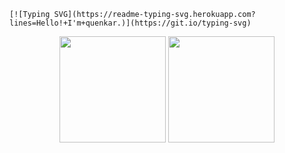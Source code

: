 
<!--
**QuenKar/Quenkar** is a ✨ _special_ ✨ repository because its `README.md` (this file) appears on your GitHub profile.

Here are some ideas to get you started:

- 🔭 I’m currently working on ...
- 🌱 I’m currently learning ...
- 👯 I’m looking to collaborate on ...
- 🤔 I’m looking for help with ...
- 💬 Ask me about ...
- 📫 How to reach me: ...
- 😄 Pronouns: ...
- ⚡ Fun fact: ...
-->

    [![Typing SVG](https://readme-typing-svg.herokuapp.com?lines=Hello!+I'm+quenkar.)](https://git.io/typing-svg)

<div align="center">
<span>  </span>
<img height="170px" src="https://github-readme-stats.vercel.app/api?username=Quenkar" /><span>  </span><img height="170px" src="https://github-readme-stats.vercel.app/api/top-langs/?username=Quenkar&layout=compact&langs_count=8" />
<span>  </span>
</div>

